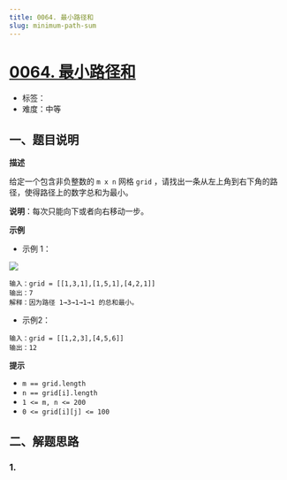 ```yaml
---
title: 0064. 最小路径和
slug: minimum-path-sum
---
```


# [0064. 最小路径和](https://leetcode.cn/problems/minimum-path-sum/)

- 标签：
- 难度：中等

## 一、题目说明

**描述**

给定一个包含非负整数的 `m x n` 网格 `grid` ，请找出一条从左上角到右下角的路径，使得路径上的数字总和为最小。

**说明**：每次只能向下或者向右移动一步。

**示例**

* 示例 1：

![](https://cdn.jsdelivr.net/gh/wecdn/img_0/2023/202304221611411.jpg)

```text
输入：grid = [[1,3,1],[1,5,1],[4,2,1]]
输出：7
解释：因为路径 1→3→1→1→1 的总和最小。
```

* 示例2：

```text
输入：grid = [[1,2,3],[4,5,6]]
输出：12
```

**提示**

* `m == grid.length`
* `n == grid[i].length`
* `1 <= m, n <= 200`
* `0 <= grid[i][j] <= 100`

## 二、解题思路

### 1.
